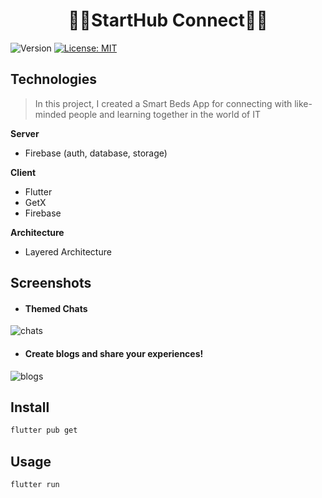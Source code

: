 <h1 align="center">👨‍💻StartHub Connect👨‍💻</h1>
<p>
  <img alt="Version" src="https://img.shields.io/badge/version-1.0-blue.svg?cacheSeconds=2592000" />
  <a href="#" target="_blank">
    <img alt="License: MIT" src="https://img.shields.io/badge/License-MIT-yellow.svg" />
  </a>
</p>

## Technologies
> In this project, I created a Smart Beds App for connecting with like-minded people and learning together in the world of IT

**Server**
- Firebase (auth, database, storage)

**Client**
- Flutter
- GetX
- Firebase

**Architecture**
- Layered Architecture

## Screenshots
- #### Themed Chats
![chats](https://github.com/DaDaDaTheoryNow/StartHub-Connect/assets/105795587/7767e9c5-5fa2-42d2-9621-59d7305fc344)

- #### Create blogs and share your experiences!
![blogs](https://github.com/DaDaDaTheoryNow/StartHub-Connect/assets/105795587/225eda7b-1722-4acb-b8e3-cdbfa124c1f7)

## Install

```sh
flutter pub get
```

## Usage

```sh
flutter run
```

